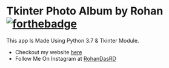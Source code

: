 # Tkinter Photo Album by Rohan[![forthebadge](https://forthebadge.com/images/badges/made-with-python.svg)](https://forthebadge.com)
This app Is Made Using Python 3.7 & Tkinter Module.

* Checkout my website [here](https://rohandas28.github.io/)
* Follow Me On Instagram at [RohanDasRD](https://www.instagram.com/RohanDasRD)
